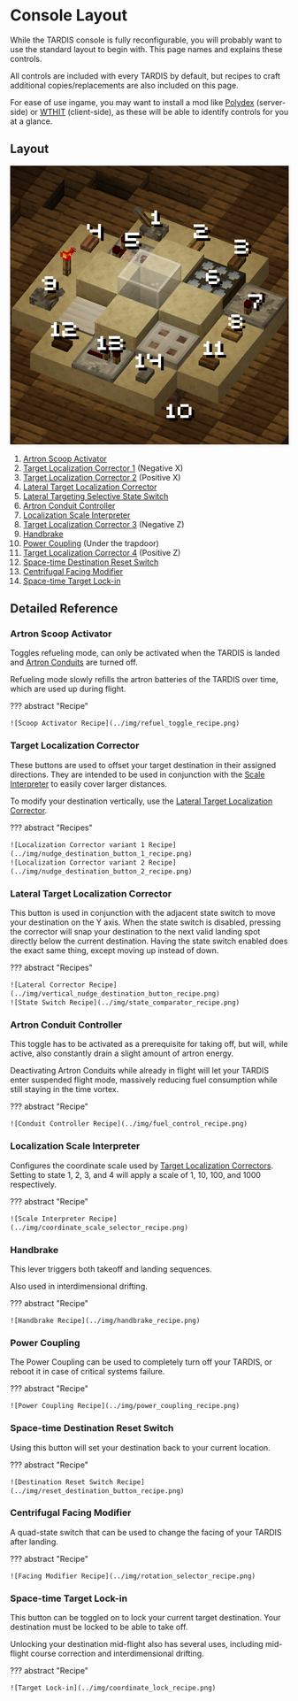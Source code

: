 # Console Layout

While the TARDIS console is fully reconfigurable, you will probably want to use the standard layout to begin with.
This page names and explains these controls. 

All controls are included with every TARDIS by default, 
but recipes to craft additional copies/replacements are also included on this page. 

For ease of use ingame, you may want to install a mod like [Polydex] (server-side) or [WTHIT] (client-side),
as these will be able to identify controls for you at a glance.

[Polydex]: https://modrinth.com/mod/polydex
[WTHIT]: https://modrinth.com/mod/wthit

## Layout

![Marked Console Image](../img/console_marked.png)

1. [Artron Scoop Activator](#artron-scoop-activator)
2. [Target Localization Corrector 1](#target-localization-corrector) (Negative X)
3. [Target Localization Corrector 2](#target-localization-corrector) (Positive X)
4. [Lateral Target Localization Corrector](#lateral-target-localization-corrector)
5. [Lateral Targeting Selective State Switch](#lateral-target-localization-corrector)
6. [Artron Conduit Controller](#artron-conduit-controller)
7. [Localization Scale Interpreter](#localization-scale-interpreter)
8. [Target Localization Corrector 3](#target-localization-corrector) (Negative Z)
9. [Handbrake](#handbrake)
10. [Power Coupling](#power-coupling) (Under the trapdoor)
11. [Target Localization Corrector 4](#target-localization-corrector) (Positive Z)
12. [Space-time Destination Reset Switch](#space-time-destination-reset-switch)
13. [Centrifugal Facing Modifier](#centrifugal-facing-modifier)
14. [Space-time Target Lock-in](#space-time-target-lock-in)

## Detailed Reference

### Artron Scoop Activator

Toggles refueling mode, can only be activated when the TARDIS is landed 
and [Artron Conduits](#artron-conduit-controller) are turned off.

Refueling mode slowly refills the artron batteries of the TARDIS over time, which are used up during flight.

??? abstract "Recipe"

    ![Scoop Activator Recipe](../img/refuel_toggle_recipe.png)

### Target Localization Corrector

These buttons are used to offset your target destination in their assigned directions.
They are intended to be used in conjunction with the [Scale Interpreter](#localization-scale-interpreter) 
to easily cover larger distances.

To modify your destination vertically, use the [Lateral Target Localization Corrector](#lateral-target-localization-corrector).

??? abstract "Recipes"

    ![Localization Corrector variant 1 Recipe](../img/nudge_destination_button_1_recipe.png)
    ![Localization Corrector variant 2 Recipe](../img/nudge_destination_button_2_recipe.png)

### Lateral Target Localization Corrector

This button is used in conjunction with the adjacent state switch to move your destination on the Y axis.
When the state switch is disabled, pressing the corrector will snap your destination to the next 
valid landing spot directly below the current destination.
Having the state switch enabled does the exact same thing, except moving up instead of down.

??? abstract "Recipes"

    ![Lateral Corrector Recipe](../img/vertical_nudge_destination_button_recipe.png)
    ![State Switch Recipe](../img/state_comparator_recipe.png)

### Artron Conduit Controller

This toggle has to be activated as a prerequisite for taking off, but will, 
while active, also constantly drain a slight amount of artron energy.

Deactivating Artron Conduits while already in flight will let your TARDIS enter suspended flight mode,
massively reducing fuel consumption while still staying in the time vortex.

??? abstract "Recipe"

    ![Conduit Controller Recipe](../img/fuel_control_recipe.png)

### Localization Scale Interpreter

Configures the coordinate scale used by [Target Localization Correctors](#target-localization-corrector).
Setting to state 1, 2, 3, and 4 will apply a scale of 1, 10, 100, and 1000 respectively.

??? abstract "Recipe"

    ![Scale Interpreter Recipe](../img/coordinate_scale_selector_recipe.png)

### Handbrake

This lever triggers both takeoff and landing sequences.

Also used in interdimensional drifting.

??? abstract "Recipe"

    ![Handbrake Recipe](../img/handbrake_recipe.png)

### Power Coupling

The Power Coupling can be used to completely turn off your TARDIS, or reboot it in case of critical systems failure.

??? abstract "Recipe"

    ![Power Coupling Recipe](../img/power_coupling_recipe.png)

### Space-time Destination Reset Switch

Using this button will set your destination back to your current location.

??? abstract "Recipe"

    ![Destination Reset Switch Recipe](../img/reset_destination_button_recipe.png)

### Centrifugal Facing Modifier

A quad-state switch that can be used to change the facing of your TARDIS after landing.

??? abstract "Recipe"

    ![Facing Modifier Recipe](../img/rotation_selector_recipe.png)

### Space-time Target Lock-in

This button can be toggled on to lock your current target destination. 
Your destination must be locked to be able to take off.

Unlocking your destination mid-flight also has several uses, 
including mid-flight course correction and interdimensional drifting.

??? abstract "Recipe"

    ![Target Lock-in](../img/coordinate_lock_recipe.png)